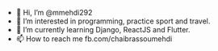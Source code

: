 - 👋 Hi, I’m @mmehdi292
- 👀 I’m interested in programming, practice sport and travel.
- 🌱 I’m currently learning Django, ReactJS and Flutter.
- 📫 How to reach me fb.com/chaibrassoumehdi

<!---
mmehdi292/mmehdi292 is a ✨ special ✨ repository because its `README.md` (this file) appears on your GitHub profile.
You can click the Preview link to take a look at your changes.
--->
